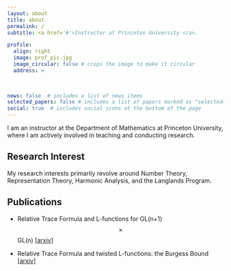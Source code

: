 ```yaml
---
layout: about
title: about
permalink: /
subtitle: <a href='#'>Instructor at Princeton University </a>. 

profile:
  align: right
  image: prof_pic.jpg
  image_circular: false # crops the image to make it circular
  address: >
    
    

news: false  # includes a list of news items
selected_papers: false # includes a list of papers marked as "selected={true}"
social: true  # includes social icons at the bottom of the page
---
```


I am an instructor at the Department of Mathematics at Princeton University, where I am actively involved in teaching and conducting research. 

## Research Interest
My research interests primarily revolve around Number Theory, Representation Theory, Harmonic Analysis, and the Langlands Program. 

## Publications
* Relative Trace Formula and L-functions for GL(n+1)$$\times$$ GL(n) \[[arxiv](https://arxiv.org/pdf/2303.02225.pdf)\]


* Relative Trace Formula and twisted L-functions: the Burgess Bound \[[arxiv](https://arxiv.org/pdf/2305.10719.pdf)\]


